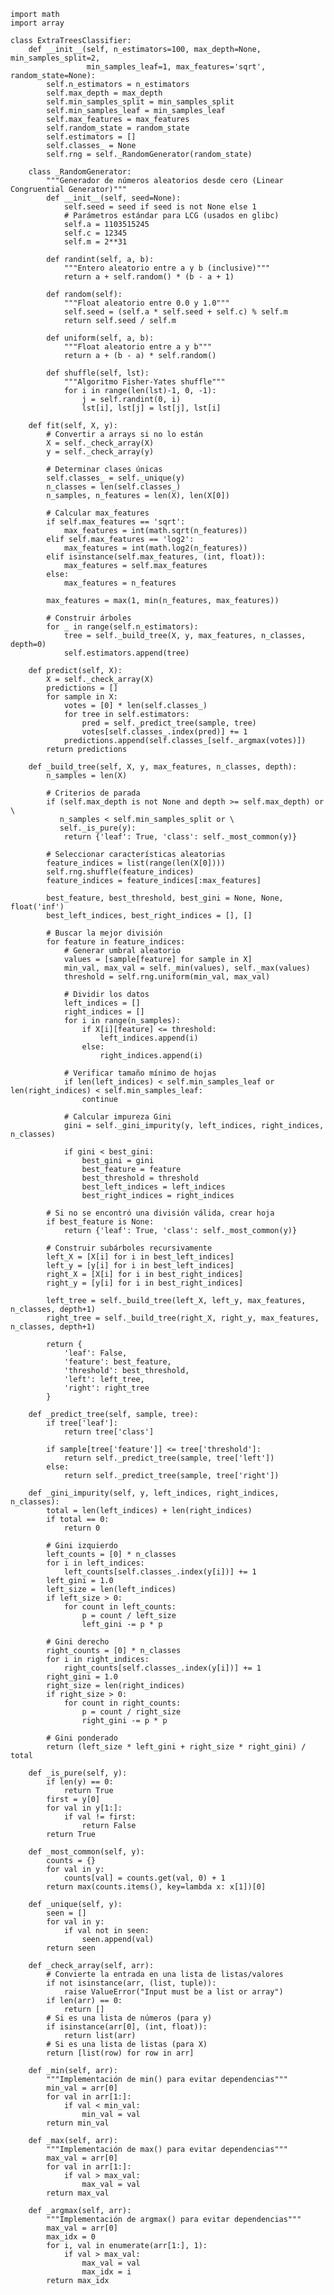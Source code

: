 
    
    
    
    
    import math
    import array
    
    class ExtraTreesClassifier:
        def __init__(self, n_estimators=100, max_depth=None, min_samples_split=2,
                     min_samples_leaf=1, max_features='sqrt', random_state=None):
            self.n_estimators = n_estimators
            self.max_depth = max_depth
            self.min_samples_split = min_samples_split
            self.min_samples_leaf = min_samples_leaf
            self.max_features = max_features
            self.random_state = random_state
            self.estimators = []
            self.classes_ = None
            self.rng = self._RandomGenerator(random_state)
        
        class _RandomGenerator:
            """Generador de números aleatorios desde cero (Linear Congruential Generator)"""
            def __init__(self, seed=None):
                self.seed = seed if seed is not None else 1
                # Parámetros estándar para LCG (usados en glibc)
                self.a = 1103515245
                self.c = 12345
                self.m = 2**31
            
            def randint(self, a, b):
                """Entero aleatorio entre a y b (inclusive)"""
                return a + self.random() * (b - a + 1)
            
            def random(self):
                """Float aleatorio entre 0.0 y 1.0"""
                self.seed = (self.a * self.seed + self.c) % self.m
                return self.seed / self.m
            
            def uniform(self, a, b):
                """Float aleatorio entre a y b"""
                return a + (b - a) * self.random()
            
            def shuffle(self, lst):
                """Algoritmo Fisher-Yates shuffle"""
                for i in range(len(lst)-1, 0, -1):
                    j = self.randint(0, i)
                    lst[i], lst[j] = lst[j], lst[i]
        
        def fit(self, X, y):
            # Convertir a arrays si no lo están
            X = self._check_array(X)
            y = self._check_array(y)
            
            # Determinar clases únicas
            self.classes_ = self._unique(y)
            n_classes = len(self.classes_)
            n_samples, n_features = len(X), len(X[0])
            
            # Calcular max_features
            if self.max_features == 'sqrt':
                max_features = int(math.sqrt(n_features))
            elif self.max_features == 'log2':
                max_features = int(math.log2(n_features))
            elif isinstance(self.max_features, (int, float)):
                max_features = self.max_features
            else:
                max_features = n_features
            
            max_features = max(1, min(n_features, max_features))
            
            # Construir árboles
            for _ in range(self.n_estimators):
                tree = self._build_tree(X, y, max_features, n_classes, depth=0)
                self.estimators.append(tree)
        
        def predict(self, X):
            X = self._check_array(X)
            predictions = []
            for sample in X:
                votes = [0] * len(self.classes_)
                for tree in self.estimators:
                    pred = self._predict_tree(sample, tree)
                    votes[self.classes_.index(pred)] += 1
                predictions.append(self.classes_[self._argmax(votes)])
            return predictions
        
        def _build_tree(self, X, y, max_features, n_classes, depth):
            n_samples = len(X)
            
            # Criterios de parada
            if (self.max_depth is not None and depth >= self.max_depth) or \
               n_samples < self.min_samples_split or \
               self._is_pure(y):
                return {'leaf': True, 'class': self._most_common(y)}
            
            # Seleccionar características aleatorias
            feature_indices = list(range(len(X[0])))
            self.rng.shuffle(feature_indices)
            feature_indices = feature_indices[:max_features]
            
            best_feature, best_threshold, best_gini = None, None, float('inf')
            best_left_indices, best_right_indices = [], []
            
            # Buscar la mejor división
            for feature in feature_indices:
                # Generar umbral aleatorio
                values = [sample[feature] for sample in X]
                min_val, max_val = self._min(values), self._max(values)
                threshold = self.rng.uniform(min_val, max_val)
                
                # Dividir los datos
                left_indices = []
                right_indices = []
                for i in range(n_samples):
                    if X[i][feature] <= threshold:
                        left_indices.append(i)
                    else:
                        right_indices.append(i)
                
                # Verificar tamaño mínimo de hojas
                if len(left_indices) < self.min_samples_leaf or len(right_indices) < self.min_samples_leaf:
                    continue
                
                # Calcular impureza Gini
                gini = self._gini_impurity(y, left_indices, right_indices, n_classes)
                
                if gini < best_gini:
                    best_gini = gini
                    best_feature = feature
                    best_threshold = threshold
                    best_left_indices = left_indices
                    best_right_indices = right_indices
            
            # Si no se encontró una división válida, crear hoja
            if best_feature is None:
                return {'leaf': True, 'class': self._most_common(y)}
            
            # Construir subárboles recursivamente
            left_X = [X[i] for i in best_left_indices]
            left_y = [y[i] for i in best_left_indices]
            right_X = [X[i] for i in best_right_indices]
            right_y = [y[i] for i in best_right_indices]
            
            left_tree = self._build_tree(left_X, left_y, max_features, n_classes, depth+1)
            right_tree = self._build_tree(right_X, right_y, max_features, n_classes, depth+1)
            
            return {
                'leaf': False,
                'feature': best_feature,
                'threshold': best_threshold,
                'left': left_tree,
                'right': right_tree
            }
        
        def _predict_tree(self, sample, tree):
            if tree['leaf']:
                return tree['class']
            
            if sample[tree['feature']] <= tree['threshold']:
                return self._predict_tree(sample, tree['left'])
            else:
                return self._predict_tree(sample, tree['right'])
        
        def _gini_impurity(self, y, left_indices, right_indices, n_classes):
            total = len(left_indices) + len(right_indices)
            if total == 0:
                return 0
            
            # Gini izquierdo
            left_counts = [0] * n_classes
            for i in left_indices:
                left_counts[self.classes_.index(y[i])] += 1
            left_gini = 1.0
            left_size = len(left_indices)
            if left_size > 0:
                for count in left_counts:
                    p = count / left_size
                    left_gini -= p * p
            
            # Gini derecho
            right_counts = [0] * n_classes
            for i in right_indices:
                right_counts[self.classes_.index(y[i])] += 1
            right_gini = 1.0
            right_size = len(right_indices)
            if right_size > 0:
                for count in right_counts:
                    p = count / right_size
                    right_gini -= p * p
            
            # Gini ponderado
            return (left_size * left_gini + right_size * right_gini) / total
        
        def _is_pure(self, y):
            if len(y) == 0:
                return True
            first = y[0]
            for val in y[1:]:
                if val != first:
                    return False
            return True
        
        def _most_common(self, y):
            counts = {}
            for val in y:
                counts[val] = counts.get(val, 0) + 1
            return max(counts.items(), key=lambda x: x[1])[0]
        
        def _unique(self, y):
            seen = []
            for val in y:
                if val not in seen:
                    seen.append(val)
            return seen
        
        def _check_array(self, arr):
            # Convierte la entrada en una lista de listas/valores
            if not isinstance(arr, (list, tuple)):
                raise ValueError("Input must be a list or array")
            if len(arr) == 0:
                return []
            # Si es una lista de números (para y)
            if isinstance(arr[0], (int, float)):
                return list(arr)
            # Si es una lista de listas (para X)
            return [list(row) for row in arr]
        
        def _min(self, arr):
            """Implementación de min() para evitar dependencias"""
            min_val = arr[0]
            for val in arr[1:]:
                if val < min_val:
                    min_val = val
            return min_val
        
        def _max(self, arr):
            """Implementación de max() para evitar dependencias"""
            max_val = arr[0]
            for val in arr[1:]:
                if val > max_val:
                    max_val = val
            return max_val
        
        def _argmax(self, arr):
            """Implementación de argmax() para evitar dependencias"""
            max_val = arr[0]
            max_idx = 0
            for i, val in enumerate(arr[1:], 1):
                if val > max_val:
                    max_val = val
                    max_idx = i
            return max_idx
